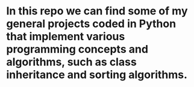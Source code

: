 # In this repo we can find some of my general projects coded in Python that implement various programming concepts and algorithms, such as class inheritance and sorting algorithms.
